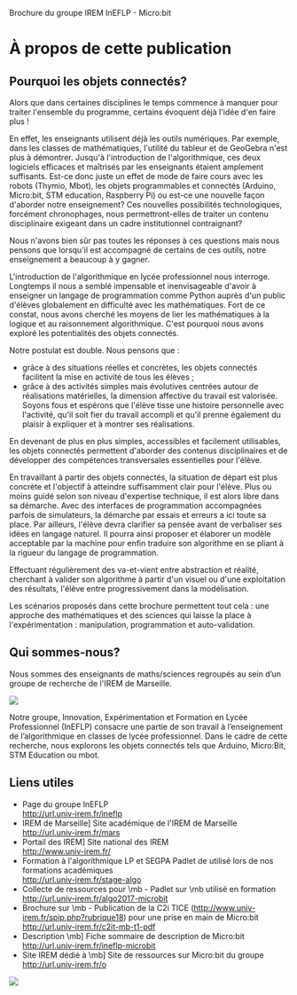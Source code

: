 Brochure du groupe IREM InEFLP - Micro:bit








# À propos de cette publication



## Pourquoi les objets connectés?


Alors que dans certaines disciplines le temps commence à manquer pour traiter l'ensemble du programme, certains évoquent déjà l'idée d'en faire plus !

En effet, les enseignants utilisent déjà les outils numériques. Par exemple, dans les classes de mathématiques, l'utilité du tableur et de GeoGebra n'est plus à démontrer. Jusqu'à l'introduction de l'algorithmique, ces deux logiciels efficaces et maîtrisés par les enseignants étaient amplement suffisants.
Est-ce donc juste un effet de mode de faire cours avec les robots (Thymio, Mbot), les objets  programmables et connectés (Arduino, Micro:bit, STM education, Raspberry Pi) ou est-ce une nouvelle façon d'aborder notre enseignement?
Ces nouvelles possibilités technologiques, forcément chronophages, nous permettront-elles de traiter un contenu disciplinaire exigeant dans un cadre institutionnel contraignant?

Nous n'avons bien sûr pas toutes les réponses à ces questions mais nous pensons que lorsqu'il est accompagné de certains de ces outils, notre enseignement a beaucoup à y gagner.

L'introduction de l'algorithmique en lycée professionnel nous interroge. Longtemps il nous a semblé impensable et inenvisageable d'avoir à enseigner un langage de programmation comme Python auprès d'un public d'élèves globalement en difficulté avec les mathématiques. Fort de ce constat, nous avons cherché les moyens de lier les mathématiques à la logique et au raisonnement algorithmique. C'est pourquoi nous avons exploré les potentialités des objets connectés.

Notre postulat est double. Nous pensons que :
* grâce à des situations réelles et concrètes, les objets connectés facilitent la mise en activité de tous les élèves ;
* grâce à des activités simples mais évolutives centrées autour de réalisations matérielles, la dimension affective du travail est valorisée.  Soyons fous et espérons que l'élève tisse une histoire personnelle avec l'activité, qu'il soit fier du travail accompli et  qu'il prenne également du plaisir à expliquer et à montrer ses réalisations.


En devenant de plus en plus simples, accessibles et facilement utilisables, les objets connectés permettent d'aborder des contenus disciplinaires et de développer des compétences transversales essentielles pour l'élève.

En travaillant à partir des objets connectés, la situation de départ est plus concrète et l'objectif à atteindre suffisamment clair pour l'élève. Plus ou moins guidé selon son niveau d'expertise technique, il est alors libre dans sa démarche.
Avec des interfaces de programmation accompagnées parfois de simulateurs, la démarche par essais et erreurs a ici toute sa place.
Par ailleurs, l'élève devra clarifier sa pensée avant de verbaliser ses idées en langage naturel. Il pourra ainsi proposer et élaborer un modèle acceptable par la machine pour enfin traduire son algorithme en se pliant à la rigueur du langage de programmation.

Effectuant régulièrement des va-et-vient entre abstraction et réalité, cherchant à valider son algorithme à partir d'un visuel ou d'une exploitation des résultats, l'élève entre progressivement dans la modélisation.

Les scénarios proposés dans cette brochure permettent tout cela : une approche des mathématiques et des sciences qui laisse la place à l'expérimentation : manipulation, programmation et auto-validation.



## Qui sommes-nous?

Nous sommes des enseignants de maths/sciences regroupés au sein d’un groupe de recherche de l'IREM de Marseille.

![](source/res/fig-logo-ineflp.png)


Notre groupe, Innovation, Expérimentation et Formation en Lycée Professionnel (InEFLP) consacre une partie de son travail à l’enseignement de l’algorithmique en classes de lycée professionnel. Dans le cadre de cette recherche, nous explorons les objets connectés tels que Arduino, Micro:Bit, STM Education ou mbot.





## Liens utiles

* Page du groupe InEFLP
</br>http://url.univ-irem.fr/ineflp
* IREM de Marseille] Site académique de l'IREM de Marseille
</br>http://url.univ-irem.fr/mars
* Portail des IREM] Site national des IREM
</br>http://www.univ-irem.fr/
* Formation à l'algorithmique LP et SEGPA
Padlet de utilisé lors de nos formations académiques
</br>http://url.univ-irem.fr/stage-algo
* Collecte de ressources pour \mb - Padlet sur \mb utilisé en formation
</br>http://url.univ-irem.fr/algo2017-microbit
* Brochure sur \mb - Publication de la C2i TICE (http://www.univ-irem.fr/spip.php?rubrique18)
pour une prise en main de Micro:bit
</br>http://url.univ-irem.fr/c2it-mb-t1-pdf
* Description \mb] Fiche sommaire de description de Micro:bit
</br>http://url.univ-irem.fr/ineflp-microbit
* Site IREM dédié à \mb] Site de ressources sur Micro:bit du groupe
</br>http://url.univ-irem.fr/o

![](source/res/fig-ineflp-qr.png)
